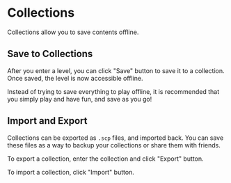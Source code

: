 # Collections

Collections allow you to save contents offline.

## Save to Collections

After you enter a level, you can click "Save" button to save it to a collection. Once saved, the level is now accessible offline.

Instead of trying to save everything to play offline, it is recommended that you simply play and have fun, and save as you go!

## Import and Export

Collections can be exported as `.scp` files, and imported back. You can save these files as a way to backup your collections or share them with friends.

To export a collection, enter the collection and click "Export" button.

To import a collection, click "Import" button.

